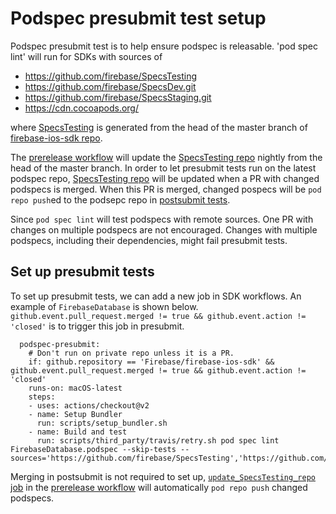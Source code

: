 # Podspec presubmit test setup

Podspec presubmit test is to help ensure podspec is releasable. 'pod spec lint' will run for SDKs with sources of

- https://github.com/firebase/SpecsTesting
- https://github.com/firebase/SpecsDev.git
- https://github.com/firebase/SpecsStaging.git
- https://cdn.cocoapods.org/

where [SpecsTesting](https://github.com/firebase/SpecsTesting) is generated from the head of the master branch of [firebase-ios-sdk repo](https://github.com/firebase/firebase-ios-sdk).

The [prerelease workflow](https://github.com/firebase/firebase-ios-sdk/blob/master/.github/workflows/prerelease.yml#L11-L46) will update the [SpecsTesting repo](https://github.com/firebase/SpecsTesting) nightly from the head of the master branch.
In order to let presubmit tests run on the latest podspec repo, [SpecsTesting repo](https://github.com/firebase/SpecsTesting) will be updated when a PR with changed podspecs is merged.
When this PR is merged, changed pospecs will be `pod repo push`ed to the podsepc repo in [postsubmit tests](https://github.com/firebase/firebase-ios-sdk/blob/master/.github/workflows/prerelease.yml#L48-L94).

Since `pod spec lint` will test podspecs with remote sources. One PR with changes on multiple podspecs are not encouraged. Changes with multiple podspecs, including their dependencies, might fail presubmit tests. 

## Set up presubmit tests 

To set up presubmit tests, we can add a new job in SDK workflows. An example of `FirebaseDatabase` is shown below.
`github.event.pull_request.merged != true && github.event.action != 'closed'` is to trigger this job in presubmit.
```
  podspec-presubmit:
    # Don't run on private repo unless it is a PR.
    if: github.repository == 'Firebase/firebase-ios-sdk' && github.event.pull_request.merged != true && github.event.action != 'closed'
    runs-on: macOS-latest
    steps:
    - uses: actions/checkout@v2
    - name: Setup Bundler
      run: scripts/setup_bundler.sh
    - name: Build and test
      run: scripts/third_party/travis/retry.sh pod spec lint FirebaseDatabase.podspec --skip-tests --sources='https://github.com/firebase/SpecsTesting','https://github.com/firebase/SpecsDev.git','https://github.com/firebase/SpecsStaging.git','https://cdn.cocoapods.org/'

```

Merging in postsubmit is not required to set up, [`update_SpecsTesting_repo` job](https://github.com/firebase/firebase-ios-sdk/blob/master/.github/workflows/prerelease.yml#L48) in the [prerelease workflow](https://github.com/firebase/firebase-ios-sdk/blob/master/.github/workflows/prerelease.yml) will automatically `pod repo push` changed podspecs.

